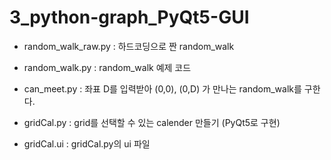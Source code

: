 # 3_python-graph_PyQt5-GUI

- random_walk_raw.py : 하드코딩으로 짠 random_walk
- random_walk.py : random_walk 예제 코드
- can_meet.py : 좌표 D를 입력받아 (0,0), (0,D) 가 만나는 random_walk를 구한다.

- gridCal.py : grid를 선택할 수 있는 calender 만들기 (PyQt5로 구현)
- gridCal.ui : gridCal.py의 ui 파일
